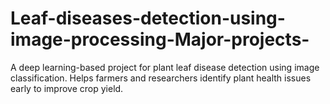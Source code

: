 # Leaf-diseases-detection-using-image-processing-Major-projects-
A deep learning-based project for plant leaf disease detection using image classification. Helps farmers and researchers identify plant health issues early to improve crop yield.
